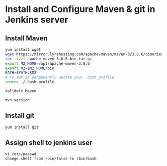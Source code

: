# Install and Configure Maven & git in Jenkins server

## Install Maven
```sh
yum install wget
wget https://mirror.lyrahosting.com/apache/maven/maven-3/3.8.6/binaries/apache-maven-3.8.6-bin.tar.gz
tar -xvzf apache-maven-3.8.6-bin.tar.gz
export M2_HOME=/opt/apache-maven-3.8.6
export M2=$M2_HOME/bin
PATH=$PATH:$M2
# To set it permanently update your .bash_profile
source ~/.bash_profile

Validate Maven

mvn version
```

## Install git
```sh
yum install git


```

## Assign shell to jenkins user

```sh
vi /etc/passwd
change shell from /bin/false to /bin/bash
```

